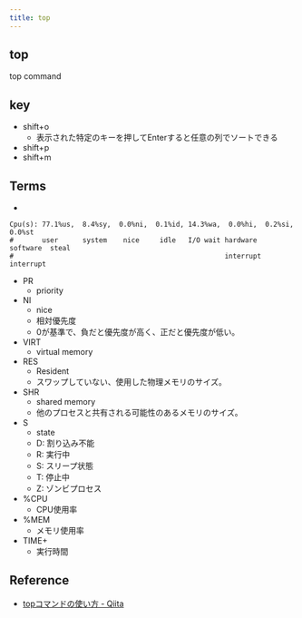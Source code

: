 ```yaml
---
title: top
---
```


## top
top command

## key
* shift+o
    * 表示された特定のキーを押してEnterすると任意の列でソートできる
* shift+p
* shift+m

## Terms
* 

```
Cpu(s): 77.1%us,  8.4%sy,  0.0%ni,  0.1%id, 14.3%wa,  0.0%hi,  0.2%si,  0.0%st
#       user      system    nice     idle   I/O wait hardware  software  steal
#                                                    interrupt interrupt
```

* PR
    * priority
* NI
    * nice
    * 相対優先度
    * 0が基準で、負だと優先度が高く、正だと優先度が低い。
* VIRT
    * virtual memory
* RES
    * Resident
    * スワップしていない、使用した物理メモリのサイズ。
* SHR
    * shared memory
    * 他のプロセスと共有される可能性のあるメモリのサイズ。
* S
    * state
    * D: 割り込み不能
    * R: 実行中
    * S: スリープ状態
    * T: 停止中
    * Z: ゾンビプロセス
* %CPU
    * CPU使用率
* %MEM
    * メモリ使用率
* TIME+
    * 実行時間


## Reference
* [topコマンドの使い方 - Qiita](http://qiita.com/k0kubun/items/7368c323d90f24a00c2f)
